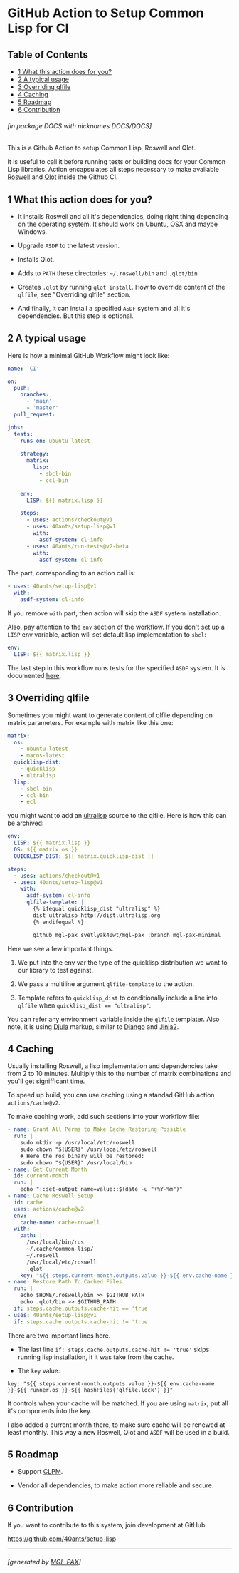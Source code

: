 <a id='x-28DOCS-3A-40INDEX-20MGL-PAX-MINIMAL-3ASECTION-29'></a>

# GitHub Action to Setup Common Lisp for CI

## Table of Contents

- [1 What this action does for you?][f73c]
- [2 A typical usage][ff56]
- [3 Overriding qlfile][d1d0]
- [4 Caching][8d36]
- [5 Roadmap][278a]
- [6 Contribution][c105]

###### \[in package DOCS with nicknames DOCS/DOCS\]
This is a Github Action to setup Common Lisp, Roswell and Qlot.

It is useful to call it before running tests or building docs
for your Common Lisp libraries. Action encapsulates all steps
necessary to make available [Roswell](https://github.com/roswell/roswell)
and [Qlot](https://github.com/fukamachi/qlot) inside the Github CI.

<a id='x-28DOCS-3A-40FEATURES-20MGL-PAX-MINIMAL-3ASECTION-29'></a>

## 1 What this action does for you?

- It installs Roswell and all it's dependencies, doing right thing depending on
  the operating system. It should work on Ubuntu, OSX and maybe Windows.

- Upgrade `ASDF` to the latest version.

- Installs Qlot.

- Adds to `PATH` these directories: `~/.roswell/bin` and `.qlot/bin`

- Creates `.qlot` by running `qlot install`. How to override content of the
  `qlfile`, see "Overriding qlfile" section.

- And finally, it can install a specified `ASDF` system and all it's dependencies.
  But this step is optional.


<a id='x-28DOCS-3A-40TYPICAL-USAGE-20MGL-PAX-MINIMAL-3ASECTION-29'></a>

## 2 A typical usage

Here is how a minimal GitHub Workflow might look like:

```yaml
name: 'CI'

on:
  push:
    branches:
      - 'main'
      - 'master'
  pull_request:

jobs:
  tests:
    runs-on: ubuntu-latest
    
    strategy:
      matrix:
        lisp:
          - sbcl-bin
          - ccl-bin
          
    env:
      LISP: ${{ matrix.lisp }}

    steps:
      - uses: actions/checkout@v1
      - uses: 40ants/setup-lisp@v1
        with:
          asdf-system: cl-info
      - uses: 40ants/run-tests@v2-beta
        with:
          asdf-system: cl-info
```

The part, corresponding to an action call is:

```yaml
- uses: 40ants/setup-lisp@v1
  with:
    asdf-system: cl-info
```

If you remove `with` part, then action will skip the `ASDF` system
installation.

Also, pay attention to the `env` section of the workflow. If you don't
set up a `LISP` env variable, action will set default lisp implementation
to `sbcl`:

```yaml
env:
  LISP: ${{ matrix.lisp }}
```

The last step in this workflow runs tests for the specified `ASDF`
system. It is documented [here](https://40ants.com/run-tests).

<a id='x-28DOCS-3A-40QL-FILE-20MGL-PAX-MINIMAL-3ASECTION-29'></a>

## 3 Overriding qlfile

Sometimes you might want to generate content of qlfile
depending on matrix parameters. For example with matrix like this one:

```yaml
matrix:
  os:
    - ubuntu-latest
    - macos-latest
  quicklisp-dist:
    - quicklisp
    - ultralisp
  lisp:
    - sbcl-bin
    - ccl-bin
    - ecl
```

you might want to add an [ultralisp](https://ultralisp.org) source
to the qlfile. Here is how this can be archived:

```yaml
env:
  LISP: ${{ matrix.lisp }}
  OS: ${{ matrix.os }}
  QUICKLISP_DIST: ${{ matrix.quicklisp-dist }}

steps:
  - uses: actions/checkout@v1
  - uses: 40ants/setup-lisp@v1
    with:
      asdf-system: cl-info
      qlfile-template: |
        {% ifequal quicklisp_dist "ultralisp" %}
        dist ultralisp http://dist.ultralisp.org
        {% endifequal %}

        github mgl-pax svetlyak40wt/mgl-pax :branch mgl-pax-minimal
```

Here we see a few important things.

1. We put into the env var the type of the quicklisp distribution we want to
   our library to test against.

2. We pass a multiline argument `qlfile-template` to the action.

3. Template refers to `quicklisp_dist` to conditionally include a line
   into `qlfile` when `quicklisp_dist == "ultralisp"`.

You can refer any environment variable inside the `qlfile` templater.
Also note, it is using [Djula](https://github.com/mmontone/djula)
markup, similar to [Django](https://docs.djangoproject.com/en/3.1/topics/templates/)
and [Jinja2](https://jinja.palletsprojects.com/).

<a id='x-28DOCS-3A-40CACHING-20MGL-PAX-MINIMAL-3ASECTION-29'></a>

## 4 Caching

Usually installing Roswell, a lisp implementation and dependencies
take from 2 to 10 minutes. Multiply this to the number of
matrix combinations and you'll get signifficant time.

To speed up build, you can use caching using a standad GitHub action `actions/cache@v2`.

To make caching work, add such sections into your workflow file:

```yaml
- name: Grant All Perms to Make Cache Restoring Possible
  run: |
    sudo mkdir -p /usr/local/etc/roswell
    sudo chown "${USER}" /usr/local/etc/roswell
    # Here the ros binary will be restored:
    sudo chown "${USER}" /usr/local/bin
- name: Get Current Month
  id: current-month
  run: |
    echo "::set-output name=value::$(date -u "+%Y-%m")"
- name: Cache Roswell Setup
  id: cache
  uses: actions/cache@v2
  env:
    cache-name: cache-roswell
  with:
    path: |
      /usr/local/bin/ros
      ~/.cache/common-lisp/
      ~/.roswell
      /usr/local/etc/roswell
      .qlot
    key: "${{ steps.current-month.outputs.value }}-${{ env.cache-name }}-${{ runner.os }}-${{ hashFiles('qlfile.lock') }}"
- name: Restore Path To Cached Files
  run: |
    echo $HOME/.roswell/bin >> $GITHUB_PATH
    echo .qlot/bin >> $GITHUB_PATH
  if: steps.cache.outputs.cache-hit == 'true'
- uses: 40ants/setup-lisp@v1
  if: steps.cache.outputs.cache-hit != 'true'
```

There are two important lines here.

- The last line `if: steps.cache.outputs.cache-hit != 'true'` skips
  running lisp installation, it it was take from the cache.

- The `key` value:

`
  key: "${{ steps.current-month.outputs.value }}-${{ env.cache-name }}-${{ runner.os }}-${{ hashFiles('qlfile.lock') }}"
`

It controls when your cache will be matched. If you are using `matrix`, put all it's components
  into the key.

  I also added a current month there, to make sure cache will be renewed at least monthly.
  This way a new Roswell, Qlot and `ASDF` will be used in a build.

<a id='x-28DOCS-3A-40ROADMAP-20MGL-PAX-MINIMAL-3ASECTION-29'></a>

## 5 Roadmap

- Support [CLPM](https://gitlab.common-lisp.net/clpm/clpm).

- Vendor all dependencies, to make action more reliable and secure.


<a id='x-28DOCS-3A-40CONTRIBUTION-20MGL-PAX-MINIMAL-3ASECTION-29'></a>

## 6 Contribution

If you want to contribute to this system, join development at GitHub:

https://github.com/40ants/setup-lisp

  [278a]: #x-28DOCS-3A-40ROADMAP-20MGL-PAX-MINIMAL-3ASECTION-29 "Roadmap"
  [8d36]: #x-28DOCS-3A-40CACHING-20MGL-PAX-MINIMAL-3ASECTION-29 "Caching"
  [c105]: #x-28DOCS-3A-40CONTRIBUTION-20MGL-PAX-MINIMAL-3ASECTION-29 "Contribution"
  [d1d0]: #x-28DOCS-3A-40QL-FILE-20MGL-PAX-MINIMAL-3ASECTION-29 "Overriding qlfile"
  [f73c]: #x-28DOCS-3A-40FEATURES-20MGL-PAX-MINIMAL-3ASECTION-29 "What this action does for you?"
  [ff56]: #x-28DOCS-3A-40TYPICAL-USAGE-20MGL-PAX-MINIMAL-3ASECTION-29 "A typical usage"

* * *
###### \[generated by [MGL-PAX](https://github.com/melisgl/mgl-pax)\]
